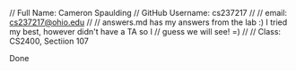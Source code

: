 // Full Name: Cameron Spaulding
// GitHub Username: cs237217
//
// email: cs237217@ohio.edu
// 
// answers.md has my answers from the lab :) I tried my best, however didn't have a TA so I 
// guess we will see! =)
//
// Class: CS2400, Sectiion 107

Done